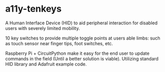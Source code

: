 # a11y-tenkeys

A Human Interface Device (HID) to aid peripheral interaction for disabled users with severely limited mobility. 

10 key switches to provide multiple toggle points at users able limbs: such as touch sensor near finger tips, foot switches, etc.

Raspberry Pi + CircuitPython make it easy for the end user to update commands in the field (Until a better solution is viable). Utilizing standard HID library and Adafruit example code.
